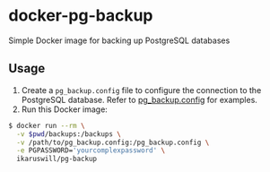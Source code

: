 # docker-pg-backup
Simple Docker image for backing up PostgreSQL databases

## Usage
1. Create a `pg_backup.config` file to configure the connection to the PostgreSQL database. Refer to [pg_backup.config](pg_backup.config) for examples.
1. Run this Docker image:
```bash
$ docker run --rm \
  -v $pwd/backups:/backups \
  -v /path/to/pg_backup.config:/pg_backup.config \
  -e PGPASSWORD='yourcomplexpassword' \
  ikaruswill/pg-backup
```